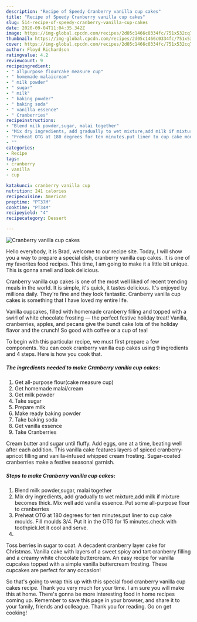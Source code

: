 ```yaml
---
description: "Recipe of Speedy Cranberry vanilla cup cakes"
title: "Recipe of Speedy Cranberry vanilla cup cakes"
slug: 514-recipe-of-speedy-cranberry-vanilla-cup-cakes
date: 2020-09-04T11:04:35.342Z
image: https://img-global.cpcdn.com/recipes/2d05c1466c0334fc/751x532cq70/cranberry-vanilla-cup-cakes-recipe-main-photo.jpg
thumbnail: https://img-global.cpcdn.com/recipes/2d05c1466c0334fc/751x532cq70/cranberry-vanilla-cup-cakes-recipe-main-photo.jpg
cover: https://img-global.cpcdn.com/recipes/2d05c1466c0334fc/751x532cq70/cranberry-vanilla-cup-cakes-recipe-main-photo.jpg
author: Floyd Richardson
ratingvalue: 4.2
reviewcount: 9
recipeingredient:
- " allpurpose flourcake measure cup"
- " homemade malaicream"
- " milk powder"
- " sugar"
- " milk"
- " baking powder"
- " baking soda"
- " vanilla essence"
- " Cranberries"
recipeinstructions:
- "Blend milk powder,sugar, malai together"
- "Mix dry ingredients, add gradually to wet mixture,add milk if mixture becomes thick. Mix well add vanilla essence. Put some all-purpose flour to cranberries"
- "Preheat OTG at 180 degrees for ten minutes.put liner to cup cake moulds. Fill moulds 3/4. Put it in the OTG for 15 minutes.check with toothpick.let it cool and serve."
- ""
categories:
- Recipe
tags:
- cranberry
- vanilla
- cup

katakunci: cranberry vanilla cup 
nutrition: 241 calories
recipecuisine: American
preptime: "PT37M"
cooktime: "PT34M"
recipeyield: "4"
recipecategory: Dessert

---
```



![Cranberry vanilla cup cakes](https://img-global.cpcdn.com/recipes/2d05c1466c0334fc/751x532cq70/cranberry-vanilla-cup-cakes-recipe-main-photo.jpg)

Hello everybody, it is Brad, welcome to our recipe site. Today, I will show you a way to prepare a special dish, cranberry vanilla cup cakes. It is one of my favorites food recipes. This time, I am going to make it a little bit unique. This is gonna smell and look delicious.

Cranberry vanilla cup cakes is one of the most well liked of recent trending meals in the world. It is simple, it's quick, it tastes delicious. It's enjoyed by millions daily. They're fine and they look fantastic. Cranberry vanilla cup cakes is something that I have loved my entire life.

Vanilla cupcakes, filled with homemade cranberry filling and topped with a swirl of white chocolate frosting — the perfect festive holiday treat! Vanilla, cranberries, apples, and pecans give the bundt cake lots of the holiday flavor and the crunch! So good with coffee or a cup of tea!


To begin with this particular recipe, we must first prepare a few components. You can cook cranberry vanilla cup cakes using 9 ingredients and 4 steps. Here is how you cook that.

<!--inarticleads1-->

##### The ingredients needed to make Cranberry vanilla cup cakes:

1. Get  all-purpose flour(cake measure cup)
1. Get  homemade malai/cream
1. Get  milk powder
1. Take  sugar
1. Prepare  milk
1. Make ready  baking powder
1. Take  baking soda
1. Get  vanilla essence
1. Take  Cranberries


Cream butter and sugar until fluffy. Add eggs, one at a time, beating well after each addition. This vanilla cake features layers of spiced cranberry-apricot filling and vanilla-infused whipped cream frosting. Sugar-coated cranberries make a festive seasonal garnish. 

<!--inarticleads2-->

##### Steps to make Cranberry vanilla cup cakes:

1. Blend milk powder,sugar, malai together
1. Mix dry ingredients, add gradually to wet mixture,add milk if mixture becomes thick. Mix well add vanilla essence. Put some all-purpose flour to cranberries
1. Preheat OTG at 180 degrees for ten minutes.put liner to cup cake moulds. Fill moulds 3/4. Put it in the OTG for 15 minutes.check with toothpick.let it cool and serve.
1. 


Toss berries in sugar to coat. A decadent cranberry layer cake for Christmas. Vanilla cake with layers of a sweet spicy and tart cranberry filling and a creamy white chocolate buttercream. An easy recipe for vanilla cupcakes topped with a simple vanilla buttercream frosting. These cupcakes are perfect for any occasion! 

So that's going to wrap this up with this special food cranberry vanilla cup cakes recipe. Thank you very much for your time. I am sure you will make this at home. There's gonna be more interesting food in home recipes coming up. Remember to save this page in your browser, and share it to your family, friends and colleague. Thank you for reading. Go on get cooking!
